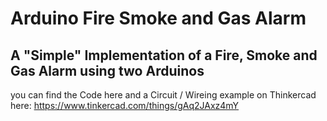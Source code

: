 # Arduino Fire Smoke and Gas Alarm
## A "Simple" Implementation of a Fire, Smoke and Gas Alarm using two Arduinos

you can find the Code here and a Circuit / Wireing example on Thinkercad here: https://www.tinkercad.com/things/gAq2JAxz4mY
